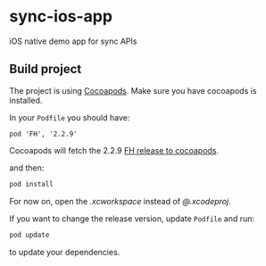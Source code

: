 sync-ios-app
============
iOS native demo app for sync APIs

## Build project
The project is using [Cocoapods](http://cocoapods.org). Make sure you have cocoapods is installed.

In your ```Podfile``` you should have:

```
pod 'FH', '2.2.9'
```

Cocoapods will fetch the 2.2.9 [FH release to cocoapods](https://cocoapods.org/?q=FH).

and then:

```bash
pod install
```

For now on, open the *.xcworkspace* instead of *@.xcodeproj*.

If you want to change the release version, update ```Podfile``` and run:

```bash
pod update
```
to update your dependencies.